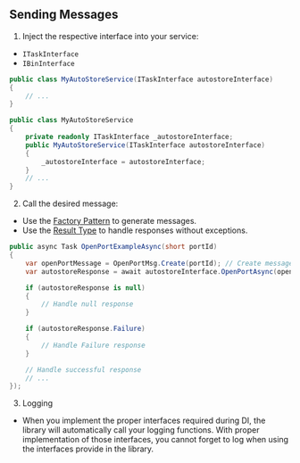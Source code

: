 ## Sending Messages

1. Inject the respective interface into your service:
- `ITaskInterface`
- `IBinInterface`

```c#
public class MyAutoStoreService(ITaskInterface autostoreInterface)
{
    // ...
}
```
```c#
public class MyAutoStoreService
{
    private readonly ITaskInterface _autostoreInterface;
    public MyAutoStoreService(ITaskInterface autostoreInterface) 
    {
        _autostoreInterface = autostoreInterface;
    }
    // ...
}
```

2. Call the desired message:
- Use the [Factory Pattern](https://en.wikipedia.org/wiki/Factory_method_pattern) to generate messages.
- Use the [Result Type](https://en.wikipedia.org/wiki/Result_type) to handle responses without exceptions.

```c#
public async Task OpenPortExampleAsync(short portId)
{
    var openPortMessage = OpenPortMsg.Create(portId); // Create message using factory
    var autostoreResponse = await autostoreInterface.OpenPortAsync(openPortMessage); // send the message

    if (autostoreResponse is null) 
    {
        // Handle null response
    }

    if (autostoreResponse.Failure)
    {
        // Handle Failure response
    }

    // Handle successful response
    // ...
});
```

3. Logging
- When you implement the proper interfaces required during DI, the library will automatically call your logging functions. With proper implementation of those interfaces, you cannot forget to log when using the interfaces provide in the library.
